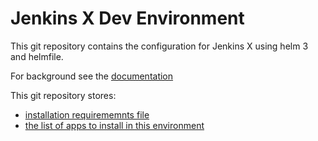 # Jenkins X Dev Environment

This git repository contains the configuration for Jenkins X using helm 3 and helmfile.

For background see the [documentation](https://github.com/jenkins-x/enhancements/tree/master/proposals/2/docs)

This git repository stores:
 
 * [installation requirememnts file](jx-requirements.yml) 
 * [the list of apps to install in this environment](jx-apps.yml)
